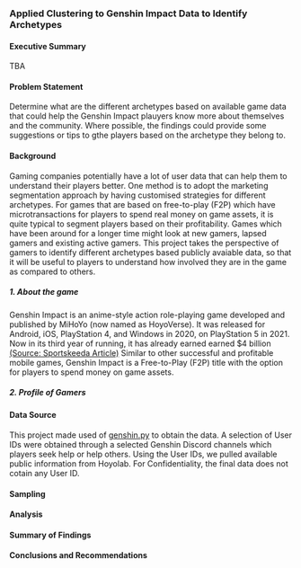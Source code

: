### Applied Clustering to Genshin Impact Data to Identify Archetypes

#### Executive Summary

TBA

#### Problem Statement

Determine what are the different archetypes based on available game data that could help the Genshin Impact plauyers know more about themselves and the community. Where possible, the findings could provide some suggestions or tips to gthe players based on the archetype they belong to.

#### Background

Gaming companies potentially have a lot of user data that can help them to understand their players better. One method is to adopt the marketing segmentation approach by having customised strategies for different archetypes. For games that are based on free-to-play (F2P) which have microtransactions for players to spend real money on game assets, it is quite typical to segment players based on their profitability. Games which have been around for a longer time might look at new gamers, lapsed gamers and existing active gamers. This project takes the perspective of gamers to identify different archetypes based publicly avaiable data, so that it will be useful to players to understand how involved they are in the game as compared to others.

##### 1. About the game

Genshin Impact is an anime-style action role-playing game developed and published by MiHoYo (now named as HoyoVerse). It was released for Android, iOS, PlayStation 4, and Windows in 2020, on PlayStation 5 in 2021. Now in its third year of running, it has already earned earned $4 billion [(Source: Sportskeeda Article)](https://www.sportskeeda.com/esports/news-genshin-impact-among-successful-mobile-games-ever-earned-4-billion-2023#:~:text=According%20to%20Sensor%20Tower's%20latest,%241.4%20billion%20came%20from%20ChinaGenshin) Similar to other successful and profitable mobile games, Genshin Impact is a Free-to-Play (F2P) title with the option for players to spend money on game assets.

##### 2. Profile of Gamers

#### Data Source

This project made used of [genshin.py](https://pypi.org/project/genshin) to obtain the data. A selection of User IDs were obtained through a selected Genshin Discord channels which players seek help or help others. Using the User IDs, we pulled available public information from Hoyolab. For Confidentiality, the final data does not cotain any User ID.

#### Sampling

#### Analysis



#### Summary of Findings




#### Conclusions and Recommendations

